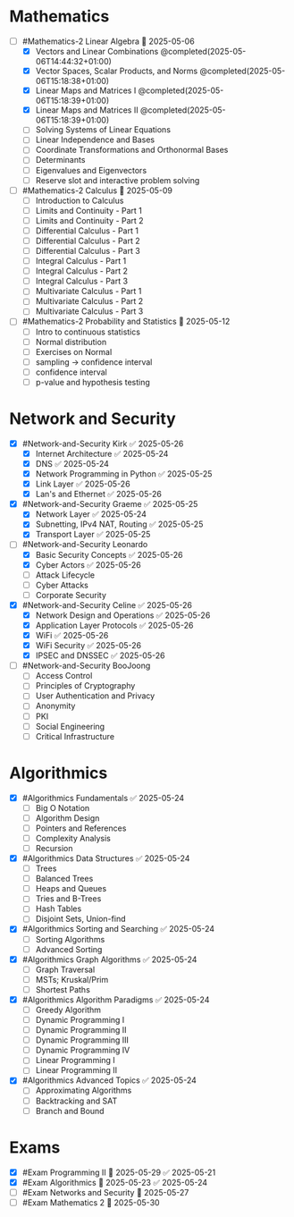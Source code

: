 # Mathematics
- [ ] #Mathematics-2  Linear Algebra  📅 2025-05-06 
	- [x]  Vectors and Linear Combinations  @completed(2025-05-06T14:44:32+01:00)
	- [x] Vector Spaces, Scalar Products, and Norms @completed(2025-05-06T15:18:38+01:00)
	- [x] Linear Maps and Matrices I @completed(2025-05-06T15:18:39+01:00)
	- [x] Linear Maps and Matrices II @completed(2025-05-06T15:18:39+01:00)
	- [ ] Solving Systems of Linear Equations
	- [ ] Linear Independence and Bases
	- [ ] Coordinate Transformations and Orthonormal Bases
	- [ ] Determinants
	- [ ] Eigenvalues and Eigenvectors
	- [ ] Reserve slot and interactive problem solving
- [ ] #Mathematics-2 Calculus  📅 2025-05-09 
	- [ ] Introduction to Calculus
	- [ ] Limits and Continuity - Part 1
	- [ ] Limits and Continuity - Part 2
	- [ ] Differential Calculus - Part 1
	- [ ] Differential Calculus - Part 2
	- [ ] Differential Calculus - Part 3
	- [ ] Integral Calculus - Part 1
	- [ ]  Integral Calculus - Part 2
	- [ ] Integral Calculus - Part 3
	- [ ] Multivariate Calculus - Part 1
	- [ ] Multivariate Calculus - Part 2
	- [ ] Multivariate Calculus - Part 3
- [ ] #Mathematics-2 Probability and Statistics  📅 2025-05-12 
	- [ ] Intro to continuous statistics
	- [ ] Normal distribution
	- [ ] Exercises on Normal
	- [ ] sampling -> confidence interval
	- [ ] confidence interval
	- [ ] p-value and hypothesis testing
# Network and Security
- [x] #Network-and-Security  Kirk ✅ 2025-05-26
	- [x] Internet Architecture ✅ 2025-05-24
	- [x] DNS ✅ 2025-05-24
	- [x] Network Programming in Python ✅ 2025-05-25
	- [x] Link Layer ✅ 2025-05-26
	- [x] Lan's and Ethernet ✅ 2025-05-26
- [x] #Network-and-Security  Graeme ✅ 2025-05-25
	- [x] Network Layer ✅ 2025-05-24
	- [x] Subnetting, IPv4 NAT, Routing ✅ 2025-05-25
	- [x] Transport Layer ✅ 2025-05-25
- [ ] #Network-and-Security Leonardo
	- [x] Basic Security Concepts ✅ 2025-05-26
	- [x] Cyber Actors ✅ 2025-05-26
	- [ ] Attack Lifecycle
	- [ ] Cyber Attacks
	- [ ] Corporate Security
- [x] #Network-and-Security  Celine ✅ 2025-05-26
	- [x] Network Design and Operations ✅ 2025-05-26
	- [x] Application Layer Protocols ✅ 2025-05-26
	- [x] WiFi ✅ 2025-05-26
	- [x] WiFi Security ✅ 2025-05-26
	- [x] IPSEC and DNSSEC ✅ 2025-05-26
- [ ] #Network-and-Security BooJoong
	- [ ] Access Control
	- [ ] Principles of Cryptography
	- [ ] User Authentication and Privacy
	- [ ] Anonymity
	- [ ] PKI
	- [ ] Social Engineering
	- [ ] Critical Infrastructure
# Algorithmics
- [x] #Algorithmics Fundamentals  ✅ 2025-05-24
	- [ ] Big O Notation
	- [ ] Algorithm Design
	- [ ] Pointers and References
	- [ ] Complexity Analysis
	- [ ] Recursion
- [x]  #Algorithmics Data Structures ✅ 2025-05-24
	- [ ] Trees
	- [ ] Balanced Trees
	- [ ] Heaps and Queues
	- [ ] Tries and B-Trees
	- [ ] Hash Tables
	- [ ] Disjoint Sets, Union-find
- [x] #Algorithmics Sorting and Searching ✅ 2025-05-24
	- [ ] Sorting Algorithms
	- [ ] Advanced Sorting
- [x] #Algorithmics Graph Algorithms ✅ 2025-05-24
	- [ ] Graph Traversal
	- [ ] MSTs; Kruskal/Prim
	- [ ] Shortest Paths
- [x] #Algorithmics Algorithm Paradigms ✅ 2025-05-24
	- [ ] Greedy Algorithm
	- [ ] Dynamic Programming I
	- [ ] Dynamic Programming II
	- [ ] Dynamic Programming III
	- [ ] Dynamic Programming IV
	- [ ] Linear Programming I 
	- [ ] Linear Programming II
- [x] #Algorithmics Advanced Topics  ✅ 2025-05-24
	- [ ] Approximating Algorithms
	- [ ] Backtracking and SAT
	- [ ] Branch and Bound

# Exams
- [x] #Exam Programming II 📅 2025-05-29  ✅ 2025-05-21
- [x] #Exam Algorithmics 📅 2025-05-23 ✅ 2025-05-24
- [ ] #Exam Networks and Security 📅 2025-05-27
- [ ] #Exam Mathematics 2 📅 2025-05-30